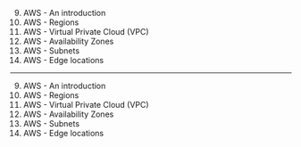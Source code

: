 9. AWS - An introduction
10. AWS - Regions
11. AWS - Virtual Private Cloud (VPC)
12. AWS - Availability Zones
13. AWS - Subnets
14. AWS - Edge locations

---

9. AWS - An introduction
10. AWS - Regions
11. AWS - Virtual Private Cloud (VPC)
12. AWS - Availability Zones
13. AWS - Subnets
14. AWS - Edge locations

